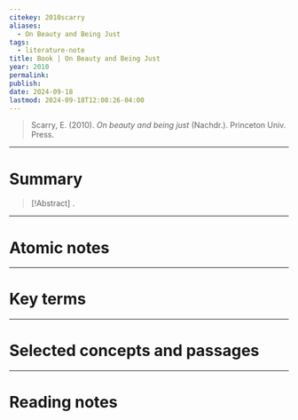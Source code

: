 ```yaml
---
citekey: 2010scarry
aliases:
  - On Beauty and Being Just
tags:
  - literature-note
title: Book | On Beauty and Being Just
year: 2010
permalink: 
publish: 
date: 2024-09-18
lastmod: 2024-09-18T12:08:26-04:00
---
```

> Scarry, E. (2010). _On beauty and being just_ (Nachdr.). Princeton Univ. Press.

---

# Summary

> [!Abstract]
>.


---

# Atomic notes

---

# Key terms

---

# Selected concepts and passages

---

# Reading notes

